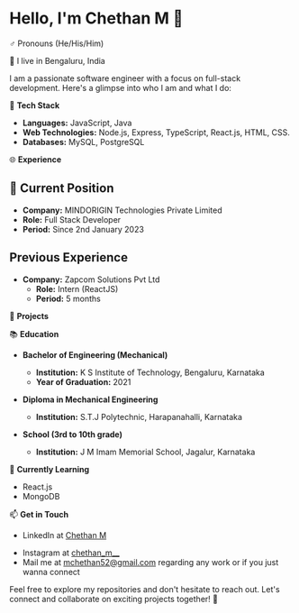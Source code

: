 # Hello, I'm Chethan M 👋

 ♂️ Pronouns (He/His/Him)
 
📍 I live in Bengaluru, India

I am a passionate software engineer with a focus on full-stack development. Here's a glimpse into who I am and what I do:


🔧 **Tech Stack**
- **Languages:** JavaScript, Java 
- **Web Technologies:** Node.js, Express, TypeScript, React.js, HTML, CSS.
- **Databases:** MySQL, PostgreSQL

🌐 **Experience**
<!--- **Internship at Zapcome Private Limited (5 months):** 
  [Brief description of your responsibilities and achievements during the internship]-->
  
## 💼 Current Position

- **Company:** MINDORIGIN Technologies Private Limited
- **Role:** Full Stack Developer
- **Period:** Since 2nd January 2023

## Previous Experience
- **Company:** Zapcom Solutions Pvt Ltd
  - **Role:** Intern (ReactJS)
  - **Period:** 5 months

🚀 **Projects**
<!-- - [List some of your notable projects with brief descriptions] -->

📚 **Education**

- **Bachelor of Engineering (Mechanical)**  
  - **Institution:** K S Institute of Technology, Bengaluru, Karnataka  
  - **Year of Graduation:** 2021  

- **Diploma in Mechanical Engineering**  
  - **Institution:** S.T.J Polytechnic, Harapanahalli, Karnataka  

- **School (3rd to 10th grade)**  
  - **Institution:** J M Imam Memorial School, Jagalur, Karnataka  

🌱 **Currently Learning**
- React.js 
- MongoDB

📫 **Get in Touch**
- LinkedIn at [Chethan M](https://www.linkedin.com/in/chethan-m-92654b206)
<!--- Portfolio/Website at  -->
- Instagram at [chethan_m__](https://www.instagram.com/chethan_m__/?next=%2F)
- Mail me at mchethan52@gmail.com regarding any work or if you just wanna connect

Feel free to explore my repositories and don't hesitate to reach out. Let's connect and collaborate on exciting projects together! 🚀
